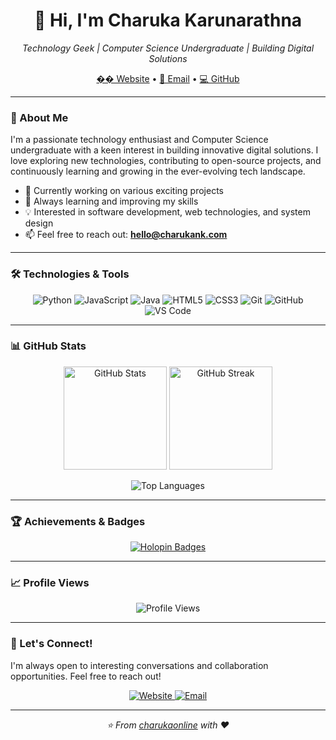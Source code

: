 <h1 align="center">👋 Hi, I'm Charuka Karunarathna</h1>

<p align="center">
  <em>Technology Geek | Computer Science Undergraduate | Building Digital Solutions</em>
</p>

<p align="center">
  <a href="https://charukank.com">�� Website</a> •
  <a href="mailto:hello@charukank.com">📧 Email</a> •
  <a href="https://github.com/charukaonline">💻 GitHub</a>
</p>

---

### 🚀 About Me

I'm a passionate technology enthusiast and Computer Science undergraduate with a keen interest in building innovative digital solutions. I love exploring new technologies, contributing to open-source projects, and continuously learning and growing in the ever-evolving tech landscape.

- 🔭 Currently working on various exciting projects
- 🌱 Always learning and improving my skills
- 💡 Interested in software development, web technologies, and system design
- 📫 Feel free to reach out: **hello@charukank.com**

---

### 🛠️ Technologies & Tools

<p align="center">
  <img src="https://img.shields.io/badge/Code-Python-informational?style=flat&logo=python&logoColor=white&color=3776AB" alt="Python" />
  <img src="https://img.shields.io/badge/Code-JavaScript-informational?style=flat&logo=javascript&logoColor=white&color=F7DF1E" alt="JavaScript" />
  <img src="https://img.shields.io/badge/Code-Java-informational?style=flat&logo=java&logoColor=white&color=007396" alt="Java" />
  <img src="https://img.shields.io/badge/Web-HTML5-informational?style=flat&logo=html5&logoColor=white&color=E34F26" alt="HTML5" />
  <img src="https://img.shields.io/badge/Web-CSS3-informational?style=flat&logo=css3&logoColor=white&color=1572B6" alt="CSS3" />
  <img src="https://img.shields.io/badge/Tools-Git-informational?style=flat&logo=git&logoColor=white&color=F05032" alt="Git" />
  <img src="https://img.shields.io/badge/Tools-GitHub-informational?style=flat&logo=github&logoColor=white&color=181717" alt="GitHub" />
  <img src="https://img.shields.io/badge/Tools-VS_Code-informational?style=flat&logo=visual-studio-code&logoColor=white&color=007ACC" alt="VS Code" />
</p>

---

### 📊 GitHub Stats

<p align="center">
  <img src="https://github-readme-stats.vercel.app/api?username=charukaonline&show_icons=true&theme=tokyonight&hide_border=true&count_private=true" alt="GitHub Stats" height="165" />
  <img src="https://github-readme-streak-stats.herokuapp.com/?user=charukaonline&theme=tokyonight&hide_border=true" alt="GitHub Streak" height="165" />
</p>

<p align="center">
  <img src="https://github-readme-stats.vercel.app/api/top-langs/?username=charukaonline&layout=compact&theme=tokyonight&hide_border=true" alt="Top Languages" />
</p>

---

### 🏆 Achievements & Badges

<p align="center">
  <a href="https://holopin.io/@charukaonline">
    <img src="https://holopin.me/charukaonline" alt="Holopin Badges" />
  </a>
</p>

---

### 📈 Profile Views

<p align="center">
  <img src="https://komarev.com/ghpvc/?username=charukaonline&color=blueviolet&style=flat-square&label=Profile+Views" alt="Profile Views" />
</p>

---

### 💬 Let's Connect!

I'm always open to interesting conversations and collaboration opportunities. Feel free to reach out!

<p align="center">
  <a href="https://charukank.com">
    <img src="https://img.shields.io/badge/Website-charukank.com-blue?style=for-the-badge&logo=google-chrome&logoColor=white" alt="Website" />
  </a>
  <a href="mailto:hello@charukank.com">
    <img src="https://img.shields.io/badge/Email-hello@charukank.com-red?style=for-the-badge&logo=gmail&logoColor=white" alt="Email" />
  </a>
</p>

---

<p align="center">
  <em>⭐️ From <a href="https://github.com/charukaonline">charukaonline</a> with ❤️</em>
</p>

<!---
charukaonline/charukaonline is a ✨ special ✨ repository because its `README.md` (this file) appears on your GitHub profile.
You can click the Preview link to take a look at your changes.
--->
